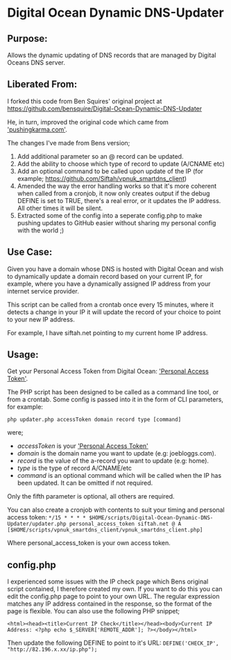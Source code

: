 Digital Ocean Dynamic DNS-Updater
=================================

Purpose:
--------
Allows the dynamic updating of DNS records that are managed by Digital Oceans DNS server.


Liberated From:
---------------
I forked this code from Ben Squires' original project at https://github.com/bensquire/Digital-Ocean-Dynamic-DNS-Updater

He, in turn, improved the original code which came from ['pushingkarma.com'](http://pushingkarma.com/notebook/dynamic-dns-your-home-pc-using-digitaloceans-api/).


The changes I've made from Bens version;
1. Add additional parameter so an @ record can be updated.
2. Add the ability to choose which type of record to update (A/CNAME etc)
3. Add an optional command to be called upon update of the IP (for example; https://github.com/Siftah/vpnuk_smartdns_client)
4. Amended the way the error handling works so that it's more coherent when called from a cronjob, it now only creates output if the debug DEFINE is set to TRUE, there's a real error, or it updates the IP address. All other times it will be silent.
5. Extracted some of the config into a seperate config.php to make pushing updates to GitHub easier without sharing my personal config with the world ;)

Use Case:
------
Given you have a domain whose DNS is hosted with Digital Ocean and wish to dynamically update a domain record based on your current IP, for example, where you have a dynamically assigned IP address from your internet service provider.

This script can be called from a crontab once every 15 minutes, where it detects a change in your IP it will update the record of your choice to point to your new IP address.

For example, I have siftah.net pointing to my current home IP address.

Usage:
------
Get your Personal Access Token from Digital Ocean: ['Personal Access Token'](https://cloud.digitalocean.com/settings/applications).

The PHP script has been designed to be called as a command line tool, or from a crontab. Some config is passed into it in the form of CLI parameters, for example:

`php updater.php accessToken domain record type [command]`

were;
* *accessToken* is your ['Personal Access Token'](https://cloud.digitalocean.com/settings/applications)
* *domain* is the domain name you want to update (e.g: joebloggs.com).
* *record* is the value of the a-record you want to update (e.g: home).
* *type* is the type of record A/CNAME/etc
* *command* is an optional command which will be called when the IP has been updated. It can be omitted if not required.

Only the fifth parameter is optional, all others are required.

You can also create a cronjob with contents to suit your timing and personal access token:
`*/15 * * * * $HOME/scripts/Digital-Ocean-Dynamic-DNS-Updater/updater.php personal_access_token siftah.net @ A [$HOME/scripts/vpnuk_smartdns_client/vpnuk_smartdns_client.php]`

Where personal_access_token is your own access token.

config.php
------
I experienced some issues with the IP check page which Bens original script contained, I therefore created my own. If you want to do this you can edit the config.php page to point to your own URL. The regular expression matches any IP address contained in the response, so the format of the page is flexible. You can also use the following PHP snippet;

`<html><head><title>Current IP Check</title></head><body>Current IP Address: <?php
echo $_SERVER['REMOTE_ADDR'];
?></body></html>`

Then update the following DEFINE to point to it's URL:
`DEFINE('CHECK_IP', "http://82.196.x.xx/ip.php");`


